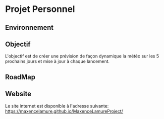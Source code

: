 # Projet Personnel
## Environnement

## Objectif
L'objectif est de créer une prévision de façon dynamique la météo sur les 5 prochains jours et mise à jour à chaque lancement.

## RoadMap

## Website
Le site internet est disponible à l'adresse suivante: https://maxencelamure.github.io/MaxenceLamureProject/